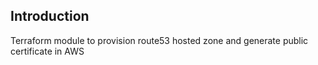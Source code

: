 ## Introduction
Terraform module to provision route53 hosted zone and generate public certificate in AWS

<!-- BEGIN_TF_DOCS -->
<!-- END_TF_DOCS -->
